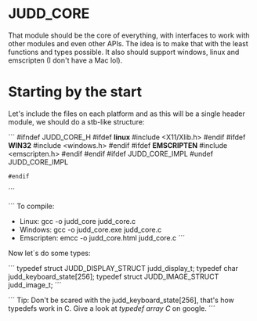 # JUDD_CORE

That module should be the core of everything, with interfaces to work with other modules and even other APIs. The idea is to make that with the least functions and types possible. It also should support windows, linux and emscripten (I don't have a Mac lol).


# Starting by the start

Let's include the files on each platform and as this will be a single header module, we should do a stb-like structure:

´´´
    #ifndef JUDD_CORE_H
    #ifdef __linux__
    #include <X11/Xlib.h>
    #endif
    #ifdef __WIN32__
    #include <windows.h>
    #endif
    #ifdef __EMSCRIPTEN__
    #include <emscripten.h>
    #endif
    #endif
    #ifdef JUDD_CORE_IMPL
    #undef JUDD_CORE_IMPL
    
    #endif
´´´

´´´
To compile:
* Linux: gcc -o judd_core judd_core.c
* Windows: gcc -o judd_core.exe judd_core.c
* Emscripten: emcc -o judd_core.html judd_core.c
´´´

Now let`s do some types:

´´´
typedef struct JUDD_DISPLAY_STRUCT judd_display_t;
typedef char judd_keyboard_state[256];
typedef struct JUDD_IMAGE_STRUCT judd_image_t;
´´´

´´´
Tip: Don't be scared with the judd_keyboard_state[256], that's how typedefs work in C. Give a look at *typedef array C* on google.
´´´
